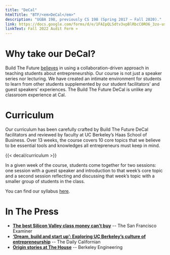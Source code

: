 ```yaml
---
title: "DeCal"
htmlTitle: "BTF/<em>DeCal</em>"
description: "UGBA 198, previously CS 198 (Spring 2017 – Fall 2020)."
link: https://docs.google.com/forms/d/e/1FAIpQLSdtv3vpBlRbcC0RO6_3zo-us8gCLAZ81qH3CpDb_CWBt1Vzwg/viewform?usp=sf_link
linkText: Fall 2022 Audit Form »
---
```


# Why take our DeCal?

Build The Future [believes](/about#mission) in using a collaboration-driven approach in teaching students about entrepreneurship. Our course is not just a speaker series nor lecturing. We have created an intimate environment for students to learn from other students supplemented by our student facilitators’ and guest speakers’ experiences. The Build The Future DeCal is unlike any classroom experience at Cal.

# Curriculum

Our curriculum has been carefully crafted by Build The Future DeCal facilitators and reviewed by faculty at UC Berkeley’s Haas School of Business. Over 13 weeks, the course covers 10 core topics that we believe to be essential tools and knowledges all entrepreneurs must keep in mind. 

{{< decal/curriculum >}}

In a given week of the course, students come together for two sessions: one session with a guest speaker and introduction to that week’s core topic and a second session reflecting and discussing that week’s topic with a smaller group of students in the class.

You can find our syllabus [here](https://docs.google.com/document/d/18MEmXKHjCckiGeoQJ6z8kP7c1xKeUE40sXmYIUea7w0/edit).

# In The Press

* **[The best Silicon Valley class money can’t buy](https://www.sfexaminer.com/news/the-best-silicon-valley-class-money-cant-buy/)** -- The San Francisco Examiner
* **[‘Dream, build and start up’: Exploring UC Berkeley’s culture of entrepreneurship](https://www.dailycal.org/2018/08/08/dream-build-start-exploring-uc-berkeleys-culture-entrepreneurship/)** -- The Daily Californian
* **[Origin stories at The House](https://engineering.berkeley.edu/news/2017/03/origin-stories-at-the-house/)** -- Berkeley Engineering
